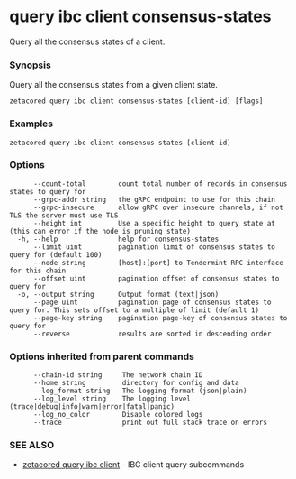 # query ibc client consensus-states

Query all the consensus states of a client.

### Synopsis

Query all the consensus states from a given client state.

```
zetacored query ibc client consensus-states [client-id] [flags]
```

### Examples

```
zetacored query ibc client consensus-states [client-id]
```

### Options

```
      --count-total        count total number of records in consensus states to query for
      --grpc-addr string   the gRPC endpoint to use for this chain
      --grpc-insecure      allow gRPC over insecure channels, if not TLS the server must use TLS
      --height int         Use a specific height to query state at (this can error if the node is pruning state)
  -h, --help               help for consensus-states
      --limit uint         pagination limit of consensus states to query for (default 100)
      --node string        [host]:[port] to Tendermint RPC interface for this chain 
      --offset uint        pagination offset of consensus states to query for
  -o, --output string      Output format (text|json) 
      --page uint          pagination page of consensus states to query for. This sets offset to a multiple of limit (default 1)
      --page-key string    pagination page-key of consensus states to query for
      --reverse            results are sorted in descending order
```

### Options inherited from parent commands

```
      --chain-id string     The network chain ID
      --home string         directory for config and data 
      --log_format string   The logging format (json|plain) 
      --log_level string    The logging level (trace|debug|info|warn|error|fatal|panic) 
      --log_no_color        Disable colored logs
      --trace               print out full stack trace on errors
```

### SEE ALSO

* [zetacored query ibc client](zetacored_query_ibc_client.md)	 - IBC client query subcommands


